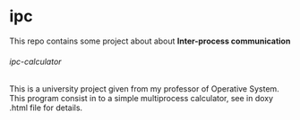 # ipc
This repo contains some project about about **Inter-process communication**

###### ipc-calculator
This is a university project given from my professor of Operative System.
This program consist in to a simple multiprocess calculator, see in doxy .html file for details.
